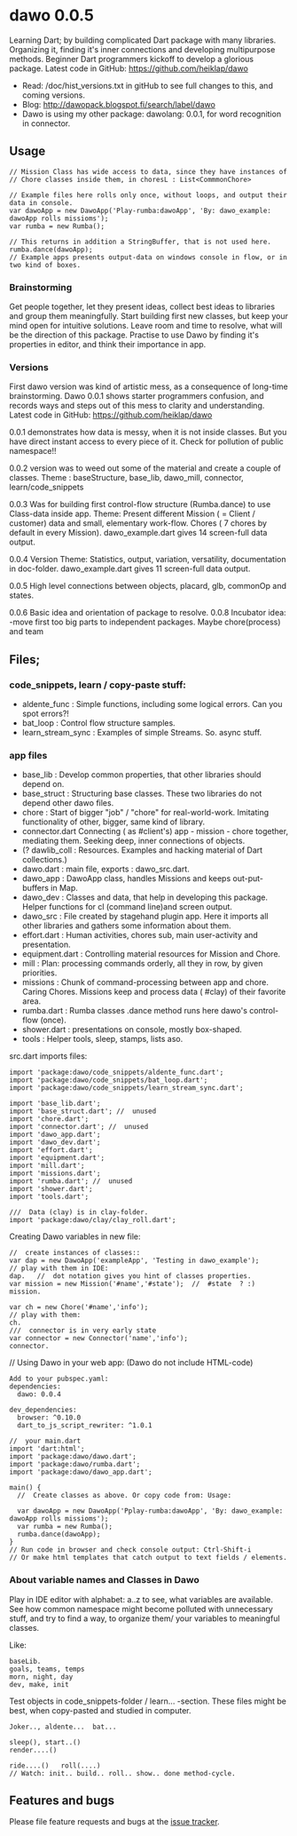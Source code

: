 # dawo 0.0.5

Learning Dart; by building complicated Dart package with many libraries. Organizing it, finding it's 
inner connections and developing multipurpose methods.
Beginner Dart programmers kickoff to develop a glorious package. Latest code in GitHub: https://github.com/heiklap/dawo
- Read: /doc/hist_versions.txt in gitHub to see full changes to this, and coming versions.
- Blog: http://dawopack.blogspot.fi/search/label/dawo 
- Dawo is using my other package: dawolang: 0.0.1, for word recognition in connector.
## Usage
    // Mission Class has wide access to data, since they have instances of
    // Chore classes inside them, in choresL : List<CommmonChore>
    
    // Example files here rolls only once, without loops, and output their data in console.
    var dawoApp = new DawoApp('Play-rumba:dawoApp', 'By: dawo_example: dawoApp rolls missioms');
    var rumba = new Rumba();

    // This returns in addition a StringBuffer, that is not used here.
    rumba.dance(dawoApp);
    // Example apps presents output-data on windows console in flow, or in two kind of boxes. 

### Brainstorming

 Get people together, let they present ideas, collect best ideas to libraries and 
 group them meaningfully.
 Start building first new classes, but keep your mind open for intuitive solutions. 
 Leave room and time to resolve, what will be the direction of this package.
 Practise to use Dawo by finding it's properties in editor, and think their importance in app.
 
 ### Versions
 
 First dawo version was kind of artistic mess, as a consequence of long-time brainstorming.
 Dawo 0.0.1 shows starter programmers confusion, and records ways and steps out of this mess 
 to clarity and understanding. Latest code in GitHub: https://github.com/heiklap/dawo
 
 0.0.1  demonstrates how data is messy, when it is not inside classes. But you have direct 
 instant access to every piece of it. Check for pollution of public namespace!!
 
 0.0.2 version was to weed out some of the material and create a couple of classes.
     Theme : baseStructure, base_lib, dawo_mill, connector, learn/code_snippets
     
 0.0.3 Was for building first control-flow structure (Rumba.dance) to use Class-data inside app.
     Theme:  Present different Mission ( = Client / customer) data and small, elementary work-flow.
     Chores ( 7 chores by default in every Mission).  dawo_example.dart gives 14 screen-full data output.
     
 0.0.4 Version
     Theme:  Statistics, output, variation, versatility, documentation in doc-folder.
     dawo_example.dart gives 11 screen-full data output.
     
 0.0.5 High level connections between objects, placard, glb, commonOp and states.    
      
 0.0.6  Basic idea and orientation of package to resolve.
 0.0.8  Incubator idea: -move first too big parts to independent packages.
        Maybe  chore(process)  and  team
 

## Files;
### code_snippets, learn / copy-paste stuff:
- aldente_func :  Simple functions, including some logical errors. Can you spot errors?!
- bat_loop :  Control flow structure samples.
- learn_stream_sync : Examples of simple Streams. So. async stuff.

### app files
- base_lib : Develop common properties, that other libraries should depend on.
- base_struct : Structuring base classes. These two libraries do not depend other dawo files.
- chore : Start of bigger "job" / "chore" for real-world-work. Imitating functionality
      of other, bigger, same kind of library.
- connector.dart Connecting  ( as #client's) app - mission - chore together,  mediating them. 
  Seeking deep, inner connections of objects. 
- (? dawlib_coll : Resources. Examples and hacking material of Dart collections.)
- dawo.dart : main file, exports : dawo_src.dart.
- dawo_app : DawoApp class, handles Missions and keeps out-put-buffers in Map.
- dawo_dev : Classes and data, that help in developing this package. 
  Helper functions for cl (command line)and screen output.
- dawo_src : File created by stagehand plugin app.
  Here it imports all other libraries and gathers some information about them.    
- effort.dart : Human activities, chores sub, main user-activity and presentation.
- equipment.dart : Controlling material resources for Mission and Chore.
- mill : Plan: processing commands orderly, all they in row, by given priorities.
- missions : Chunk of command-processing between app and chore. Caring Chores.
  Missions keep and process data ( #clay) of their favorite area. 
- rumba.dart : Rumba classes .dance method runs here dawo's control-flow (once).
- shower.dart : presentations on console, mostly box-shaped.
- tools : Helper tools, sleep, stamps, lists aso.


src.dart imports files:

    import 'package:dawo/code_snippets/aldente_func.dart';
    import 'package:dawo/code_snippets/bat_loop.dart';
    import 'package:dawo/code_snippets/learn_stream_sync.dart';

    import 'base_lib.dart';
    import 'base_struct.dart'; //  unused
    import 'chore.dart';
    import 'connector.dart'; //  unused
    import 'dawo_app.dart';
    import 'dawo_dev.dart';
    import 'effort.dart';
    import 'equipment.dart';
    import 'mill.dart';
    import 'missions.dart';
    import 'rumba.dart'; //  unused
    import 'shower.dart';
    import 'tools.dart';
   
    ///  Data (clay) is in clay-folder.
    import 'package:dawo/clay/clay_roll.dart';
    
Creating Dawo variables in new file:

    //  create instances of classes::
    var dap = new DawoApp('exampleApp', 'Testing in dawo_example');
    // play with them in IDE:
    dap.   //  dot notation gives you hint of classes properties.
    var mission = new Mission('#name','#state');  //  #state  ? :)
    mission.
 
    var ch = new Chore('#name','info');
    // play with them:
    ch.
    ///  connector is in very early state
    var connector = new Connector('name','info');
    connector.

// Using Dawo in your web app: (Dawo do not include HTML-code) 
    
    Add to your pubspec.yaml:
    dependencies:
      dawo: 0.0.4
      
    dev_dependencies:
      browser: ^0.10.0
      dart_to_js_script_rewriter: ^1.0.1
      
    //  your main.dart
    import 'dart:html';
    import 'package:dawo/dawo.dart';
    import 'package:dawo/rumba.dart';
    import 'package:dawo/dawo_app.dart';    
      
    main() {
      //  Create classes as above. Or copy code from: Usage:
      
      var dawoApp = new DawoApp('Pplay-rumba:dawoApp', 'By: dawo_example: dawoApp rolls missioms');
      var rumba = new Rumba();
      rumba.dance(dawoApp);
    }
    // Run code in browser and check console output: Ctrl-Shift-i 
    // Or make html templates that catch output to text fields / elements.

###  About variable names and Classes in Dawo
Play in IDE editor with alphabet: a..z to see, what variables are available.
See how common namespace might become polluted with unnecessary stuff, and try to find
a way, to organize them/ your variables to meaningful classes.

Like:

    baseLib. 
    goals, teams, temps
    morn, night, day 
    dev, make, init 

Test objects in code_snippets-folder / learn...  -section. 
These files might be best, when copy-pasted and studied in computer.

    Joker.., aldente...  bat...

    sleep(), start..()  
    render....()

    ride....()   roll(....) 
    // Watch: init.. build.. roll.. show.. done method-cycle.


## Features and bugs

Please file feature requests and bugs at the [issue tracker][tracker].

[tracker]: https://github.com/heiklap/dawo/issues

